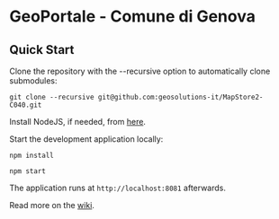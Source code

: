 GeoPortale - Comune di Genova
==========

Quick Start
------------

Clone the repository with the --recursive option to automatically clone submodules:

`git clone --recursive git@github.com:geosolutions-it/MapStore2-C040.git`

Install NodeJS, if needed, from [here](https://nodejs.org/en/blog/release/v0.12.7/).

Start the development application locally:

`npm install`

`npm start`

The application runs at `http://localhost:8081` afterwards.

Read more on the [wiki](git@github.com:geosolutions-it/MapStore2-C040.git/wiki).
